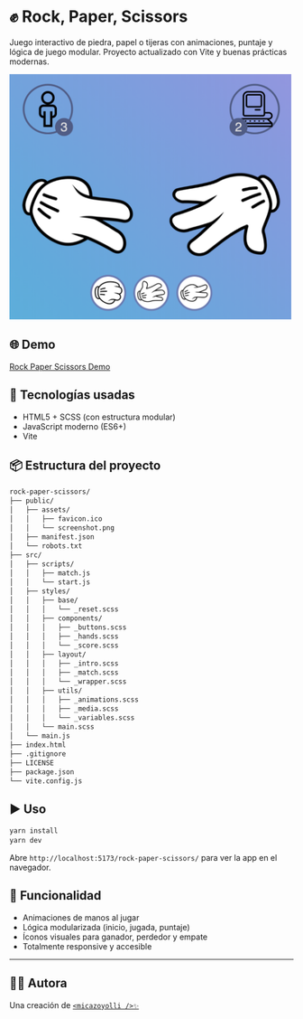 # ✊ Rock, Paper, Scissors

Juego interactivo de piedra, papel o tijeras con animaciones, puntaje y lógica de juego modular. Proyecto actualizado con Vite y buenas prácticas modernas.

<img alt="Rock, Paper, Scissors" src="https://github.com/micazoyolli/rock-paper-scissors/blob/master/public/assets/screenshot.png" width="500" />

## 🌐 Demo

[Rock Paper Scissors Demo](https://micazoyolli.github.io/rock-paper-scissors/)

## 🚀 Tecnologías usadas

- HTML5 + SCSS (con estructura modular)
- JavaScript moderno (ES6+)
- Vite

## 📦 Estructura del proyecto

```
rock-paper-scissors/
├── public/
│   ├── assets/
│   │   ├── favicon.ico
│   │   └── screenshot.png
│   ├── manifest.json
│   └── robots.txt
├── src/
│   ├── scripts/
│   │   ├── match.js
│   │   └── start.js
│   ├── styles/
│   │   ├── base/
│   │   │   └── _reset.scss
│   │   ├── components/
│   │   │   ├── _buttons.scss
│   │   │   ├── _hands.scss
│   │   │   └── _score.scss
│   │   ├── layout/
│   │   │   ├── _intro.scss
│   │   │   ├── _match.scss
│   │   │   └── _wrapper.scss
│   │   ├── utils/
│   │   │   ├── _animations.scss
│   │   │   ├── _media.scss
│   │   │   └── _variables.scss
│   │   └── main.scss
│   └── main.js
├── index.html
├── .gitignore
├── LICENSE
├── package.json
└── vite.config.js
```

## ▶️ Uso

```bash
yarn install
yarn dev
```

Abre `http://localhost:5173/rock-paper-scissors/` para ver la app en el navegador.

## 🧠 Funcionalidad

- Animaciones de manos al jugar
- Lógica modularizada (inicio, jugada, puntaje)
- Íconos visuales para ganador, perdedor y empate
- Totalmente responsive y accesible

---

## 👩‍💻 Autora

Una creación de [`<micazoyolli />✨`](https://nadia.dev)